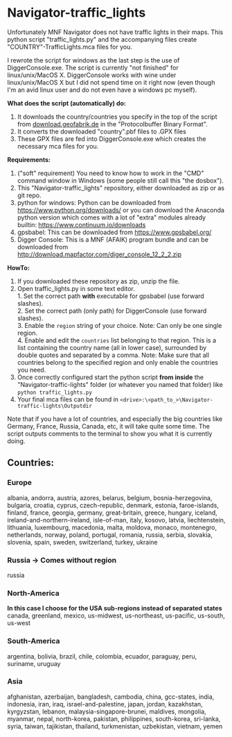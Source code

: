 # Navigator-traffic_lights

Unfortunately MNF Navigator does not have traffic lights in their maps.
This python script "traffic_lights.py" and the accompanying files create "COUNTRY"-TrafficLights.mca files for you.

I rewrote the script for windows as the last step is the use of DiggerConsole.exe.
The script is currently "not finished" for linux/unix/MacOS X. DiggerConsole works with wine under linux/unix/MacOS X but I did not spend time on it right now (even though I'm an avid linux user and do not even have a windows pc myself).

**What does the script (automatically) do:**</br>
  1. It downloads the country/countries you specify in the top of the script from [download.geofabrik.de](http://download.geofabrik.de/) in the "Protocolbuffer Binary Format".</br>
  2. It converts the downloaded "country".pbf files to .GPX files</br>
  3. These GPX files are fed into DiggerConsole.exe which creates the necessary mca files for you.</br>

**Requirements:**</br>
  1. ("soft" requirement) You need to know how to work in the "CMD" command window in Windows (some people still call this "the dosbox").
  2. This "Navigator-traffic_lights" repository, either downloaded as zip or as git repo.</br>
  3. python for windows: Python can be downloaded from https://www.python.org/downloads/ or you can download the Anaconda python version which comes with a lot of "extra" modules already builtin: https://www.continuum.io/downloads</br>
  4. gpsbabel: This can be downloaded from https://www.gpsbabel.org/</br>
  5. Digger Console: This is a MNF (AFAIK) program bundle and can be downloaded from http://download.mapfactor.com/diger_console_12_2_2.zip</br>

**HowTo:**</br>
  1. If you downloaded these repository as zip, unzip the file.</br>
  2. Open traffic_lights.py in some text editor.</br>
    1. Set the correct path **with** executable for gpsbabel (use forward slashes).</br>
    2. Set the correct path (only path) for DiggerConsole (use forward slashes).</br>
    3. Enable the ```region``` string of your choice. Note: Can only be one single region.</br>
    4. Enable and edit the ```countries``` list belonging to that region. This is a list containing the country name (all in lower case), surrounded by double quotes and separated by a comma. Note: Make sure that all countries belong to the specified region and only enable the countries you need.</br>
  3. Once correctly configured start the python script **from inside** the "Navigator-traffic-lights" folder (or whatever you named that folder) like ```python traffic_lights.py```</br>
  4. Your final mca files can be found in ```<drive>:\<path_to_>\Navigator-traffic-lights\Outputdir```

Note that if you have a lot of countries, and especially the big countries like Germany, France, Russia, Canada, etc, it will take quite some time. The script outputs comments to the terminal to show you what it is currently doing.

## Countries:
### Europe
albania, andorra, austria, azores, belarus, belgium, bosnia-herzegovina, bulgaria, croatia, cyprus, czech-republic, denmark, estonia, faroe-islands, finland, france, georgia, germany, great-britain, greece, hungary, iceland, ireland-and-northern-ireland, isle-of-man, italy, kosovo, latvia, liechtenstein, lithuania, luxembourg, macedonia, malta, moldova, monaco, montenegro, netherlands, norway, poland, portugal, romania, russia, serbia, slovakia, slovenia, spain, sweden, switzerland, turkey, ukraine

### Russia -> Comes without region
russia

### North-America
**In this case I choose for the USA sub-regions instead of separated states**</br>
canada, greenland, mexico, us-midwest, us-northeast, us-pacific, us-south, us-west

### South-America
argentina, bolivia, brazil, chile, colombia, ecuador, paraguay, peru, suriname, uruguay

### Asia
afghanistan, azerbaijan, bangladesh, cambodia, china, gcc-states, india, indonesia, iran, iraq, israel-and-palestine, japan, jordan, kazakhstan, kyrgyzstan, lebanon, malaysia-singapore-brunei, maldives, mongolia, myanmar, nepal, north-korea, pakistan, philippines, south-korea, sri-lanka, syria, taiwan, tajikistan, thailand, turkmenistan, uzbekistan, vietnam, yemen
